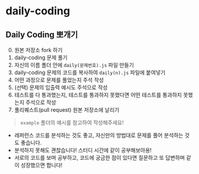 # daily-coding

## Daily Coding 뽀개기

0. 원본 저장소 fork 하기
1. daily-coding 문제 풀기
2. 자신의 이름 폴더 안에 `daily(문제번호).js` 파일 만들기
3. daily-coding 문제의 코드를 복사하여 `daily(n).js` 파일에 붙여넣기
4. 어떤 과정으로 문제를 풀었는지 주석 작성
5. (선택) 문제의 입출력 예시도 주석으로 작성
6. 테스트를 다 통과했는지, 테스트를 통과하지 못했다면 어떤 테스트를 통과하지 못했는지 주석으로 작성
7. 풀리퀘스트(pull request) 원본 저장소에 날리기

> `example` 폴더의 예시를 참고하여 작성해주세요!

- 레퍼런스 코드를 분석하는 것도 좋고, 자신만의 방법대로 문제를 풀어 분석하는 것도 좋습니다.
- 분석하지 못해도 괜찮습니다! 스터디 시간에 같이 공부해보아용!
- 서로의 코드를 보며 공부하고, 코드에 궁금한 점이 있다면 질문하고 또 답변하며 같이 성장했으면 합니다!

